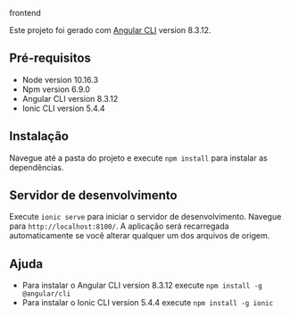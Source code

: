 frontend

Este projeto foi gerado com [Angular CLI](https://github.com/angular/angular-cli) version 8.3.12.

## Pré-requisitos

*  Node version 10.16.3
*  Npm version 6.9.0
*  Angular CLI version 8.3.12
*  Ionic CLI version 5.4.4

## Instalação

Navegue até a pasta do projeto e execute `npm install` para instalar as dependências.

## Servidor de desenvolvimento

Execute `ionic serve` para iniciar o servidor de desenvolvimento. Navegue para `http://localhost:8100/`. A aplicação será recarregada automaticamente se você alterar qualquer um dos arquivos de origem.

## Ajuda


*  Para instalar o Angular CLI version 8.3.12 execute `npm install -g @angular/cli`
*  Para instalar o Ionic CLI version 5.4.4 execute `npm install -g ionic`